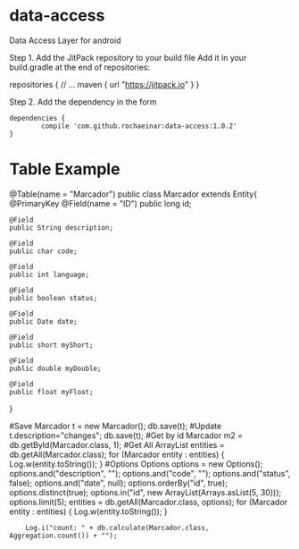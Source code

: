# data-access
Data Access Layer for android

Step 1. Add the JitPack repository to your build file
Add it in your build.gradle at the end of repositories:

 repositories {
        // ...
        maven { url "https://jitpack.io" }
    }
    
Step 2. Add the dependency in the form

	dependencies {
	        compile 'com.github.rochaeinar:data-access:1.0.2'
	}
	
# Table Example
@Table(name = "Marcador")
public class Marcador extends Entity{ 
    @PrimaryKey
    @Field(name = "ID")
    public long id;
    
    @Field
    public String description;

    @Field
    public char code;

    @Field
    public int language;

    @Field
    public boolean status;

    @Field
    public Date date;

    @Field
    public short myShort;

    @Field
    public double myDouble;

    @Field
    public float myFloat;
}

#Save
	Marcador t = new Marcador();
	db.save(t);
#Update
	t.description="changes";
	db.save(t);
#Get by id
	Marcador m2 = db.getById(Marcador.class, 1);
#Get All
	ArrayList<Marcador> entities = db.getAll(Marcador.class);
        for (Marcador entity : entities) {
            Log.w(entity.toString());
        }
#Options
        Options options = new Options();
        options.and("description", "");
        options.and("code", "");
        options.and("status", false);
        options.and("date", null);
        options.orderBy("id", true);
        options.distinct(true);
        options.in("id", new ArrayList(Arrays.asList(5, 30)));
        options.limit(5);
        entities = db.getAll(Marcador.class, options);
        for (Marcador entity : entities) {
            Log.w(entity.toString());
        }

        Log.i("count: " + db.calculate(Marcador.class, Aggregation.count()) + "");

